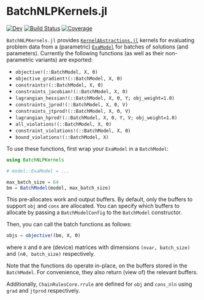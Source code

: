 # BatchNLPKernels.jl

[![Dev](https://img.shields.io/badge/docs-dev-blue.svg)](https://LearningToOptimize.github.io/BatchNLPKernels.jl/dev/)
[![Build Status](https://github.com/LearningToOptimize/BatchNLPKernels.jl/actions/workflows/CI.yml/badge.svg?branch=main)](https://github.com/LearningToOptimize/BatchNLPKernels.jl/actions/workflows/CI.yml?query=branch%3Amain)
[![Coverage](https://codecov.io/gh/LearningToOptimize/BatchNLPKernels.jl/branch/main/graph/badge.svg)](https://codecov.io/gh/LearningToOptimize/BatchNLPKernels.jl)

`BatchNLPKernels.jl` provides [`KernelAbstractions.jl`](https://github.com/JuliaGPU/KernelAbstractions.jl) kernels for evaluating problem data from a (parametric) [`ExaModel`](https://github.com/exanauts/ExaModels.jl) for batches of solutions (and parameters). Currently the following functions (as well as their non-parametric variants) are exported:

- `objective!(::BatchModel, X, Θ)`
- `objective_gradient!(::BatchModel, X, Θ)`
- `constraints!(::BatchModel, X, Θ)`
- `constraints_jacobian!(::BatchModel, X, Θ)`
- `lagrangian_hessian!(::BatchModel, X, Θ, Y; obj_weight=1.0)`
- `constraints_jprod!(::BatchModel, X, Θ, V)`
- `constraints_jtprod!(::BatchModel, X, Θ, V)`
- `lagrangian_hprod!(::BatchModel, X, Θ, Y, V; obj_weight=1.0)`
- `all_violations!(::BatchModel, X, Θ)`
- `constraint_violations!(::BatchModel, X, Θ)`
- `bound_violations!(::BatchModel, X)`

To use these functions, first wrap your `ExaModel` in a `BatchModel`:

```julia
using BatchNLPKernels

# model::ExaModel = ...

max_batch_size = 64
bm = BatchModel(model, max_batch_size)
```
This pre-allocates work and output buffers. By default, only the buffers to support `obj` and `cons` are allocated. You can specify which buffers to allocate by passing a `BatchModelConfig` to the `BatchModel` constructor.

Then, you can call the batch functions as follows:

```julia
objs = objective!(bm, X, Θ)
```

where `X` and `Θ` are (device) matrices with dimensions `(nvar, batch_size)` and `(nθ, batch_size)` respectively.


Note that the functions do operate in-place, on the buffers stored in the `BatchModel`. For convenience, they also return (view of) the relevant buffers.

Additionally, `ChainRulesCore.rrule` are defined for `obj` and `cons_nln` using `grad` and `jtprod` respectively.

